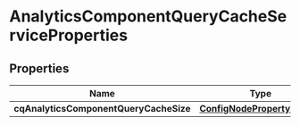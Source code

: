 

# AnalyticsComponentQueryCacheServiceProperties

## Properties

Name | Type | Description | Notes
------------ | ------------- | ------------- | -------------
**cqAnalyticsComponentQueryCacheSize** | [**ConfigNodePropertyInteger**](ConfigNodePropertyInteger.md) |  |  [optional]



